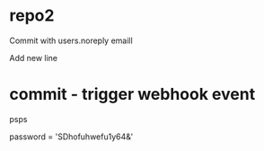 # repo2

Commit with users.noreply emaill

Add new line
# commit - trigger webhook event
psps

password = 'SDhofuhwefu1y64&'
